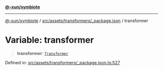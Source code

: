 [**@-xun/symbiote**](../../../../../README.md)

***

[@-xun/symbiote](../../../../../README.md) / [src/assets/transformers/\_package.json](../README.md) / transformer

# Variable: transformer

> **transformer**: [`Transformer`](../../../type-aliases/Transformer.md)

Defined in: [src/assets/transformers/\_package.json.ts:527](https://github.com/Xunnamius/symbiote/blob/dc192a66d47b6c3a3464852ad43eb71fe137ca73/src/assets/transformers/_package.json.ts#L527)
